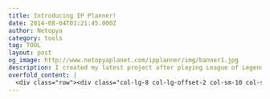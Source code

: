 ```yaml
---
title: Introducing IP Planner!
date: 2014-08-04T01:21:45.000Z
author: Netopya
category: tools
tag: TOOL
layout: post
og_image: http://www.netopyaplanet.com/ipplanner/img/banner1.jpg
description: I created my latest project after playing League of Legends and asking the question how long will it take my to unlock Champions? Champions can be unlocked using the the in game currency, Influence Points, which are earned by playing matches. I found online other people who were wondering the same thing as I, but many people chose to estimate the answer based on the playing statistics of popular players. I wanted a solution that could calculate an answer based on my own play history, and that's where IP Planner was born! It uses the publicly available Riot API to load a summoner's history and calculate the rate at which they earn Influence Points. Check it out here!
overfold_content: |
  <div class="row"><div class="col-lg-8 col-lg-offset-2 col-sm-10 col-sm-offset-1 centered_image"><div class="embed-responsive embed-responsive-16by9"><iframe class="embed-responsive-item" width="640" height="360" src="//www.youtube.com/embed/xvtlYOm-Dac" frameborder="0" allowfullscreen></iframe></div></div></div><p>I created my latest project after playing League of Legends and asking the question how long will it take my to unlock Champions? Champions can be unlocked using the the in game currency, Influence Points, which are earned by playing matches. I found online other people who were wondering the same thing as I, but many people chose to estimate the answer based on the playing statistics of popular players. I wanted a solution that could calculate an answer based on my own play history, and that's where IP Planner was born! It uses the publicly available Riot API to load a summoner's history and calculate the rate at which they earn Influence Points. Check it out <a href="/ipplanner">here</a>!</p>
---
```


